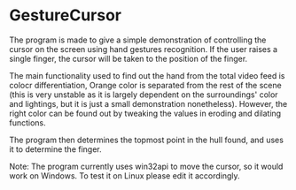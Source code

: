 # GestureCursor
The program is made to give a simple demonstration of controlling the cursor on the screen using hand gestures recognition.
If the user raises a single finger, the cursor will be taken to the position of the finger.

The main functionality used to find out the hand from the total video feed is colocr differentiation, Orange color is separated from the 
rest of the scene (this is very unstable as it is largely dependent on the surroundings' color and lightings, but it is just a small demonstration nonetheless). However, the right color can be found out by tweaking the values in eroding and dilating functions.

The program then determines the topmost point in the hull found, and uses it to determine the finger.

Note: The program currently uses win32api to move the cursor, so it would work on Windows. To test it on Linux please edit it accordingly.
